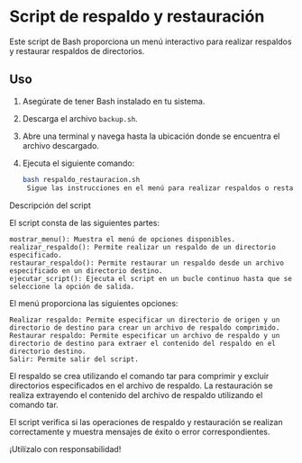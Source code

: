 # Script de respaldo y restauración

Este script de Bash proporciona un menú interactivo para realizar respaldos y restaurar respaldos de directorios.

## Uso

1. Asegúrate de tener Bash instalado en tu sistema.

2. Descarga el archivo `backup.sh`.

3. Abre una terminal y navega hasta la ubicación donde se encuentra el archivo descargado.

4. Ejecuta el siguiente comando:

   ```bash
   bash respaldo_restauracion.sh
    Sigue las instrucciones en el menú para realizar respaldos o restaurar respaldos.

Descripción del script

El script consta de las siguientes partes:

    mostrar_menu(): Muestra el menú de opciones disponibles.
    realizar_respaldo(): Permite realizar un respaldo de un directorio especificado.
    restaurar_respaldo(): Permite restaurar un respaldo desde un archivo especificado en un directorio destino.
    ejecutar_script(): Ejecuta el script en un bucle continuo hasta que se seleccione la opción de salida.

El menú proporciona las siguientes opciones:

    Realizar respaldo: Permite especificar un directorio de origen y un directorio de destino para crear un archivo de respaldo comprimido.
    Restaurar respaldo: Permite especificar un archivo de respaldo y un directorio de destino para extraer el contenido del respaldo en el directorio destino.
    Salir: Permite salir del script.

El respaldo se crea utilizando el comando tar para comprimir y excluir directorios especificados en el archivo de respaldo. La restauración se realiza extrayendo el contenido del archivo de respaldo utilizando el comando tar.

El script verifica si las operaciones de respaldo y restauración se realizan correctamente y muestra mensajes de éxito o error correspondientes.

¡Utilízalo con responsabilidad!
